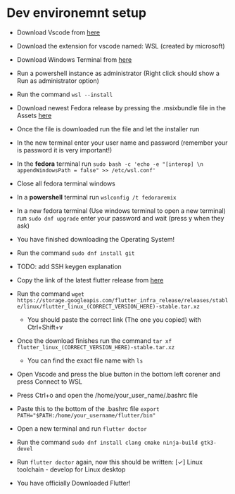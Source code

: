 # Dev environemnt setup
 - Download Vscode from [here](https://code.visualstudio.com/)
 - Download the extension for vscode named: WSL (created by microsoft)
 - Download Windows Terminal from [here](https://www.microsoft.com/store/productId/9N0DX20HK701)
 - Run a powershell instance as administrator (Right click should show a Run as administrator option) 
 - Run the command `wsl --install`
 - Download newest Fedora release by pressing the .msixbundle file in the Assets [here](https://github.com/WhitewaterFoundry/Fedora-Remix-for-WSL/releases)
 - Once the file is downloaded run the file and let the installer run
 - In the new terminal enter your user name and password (remember your is password it is very important!)
 - In the **fedora** terminal run `sudo bash -c 'echo -e "[interop] \n appendWindowsPath = false" >> /etc/wsl.conf'`
 - Close all fedora terminal windows 
 - In a **powershell** terminal run `wslconfig /t fedoraremix`
 - In a new fedora terminal (Use windows terminal to open a new terminal) run `sudo dnf upgrade` enter your password and wait (press y when they ask)
 - You have finished downloading the Operating System!

 - Run the command `sudo dnf install git`
 - TODO: add SSH keygen explanation

 - Copy the link of the latest flutter release from [here](https://docs.flutter.dev/release/archive?tab=linux)
 - Run the command `wget https://storage.googleapis.com/flutter_infra_release/releases/stable/linux/flutter_linux_(CORRECT_VERSION_HERE)-stable.tar.xz`
    - You should paste the correct link (The one you copied) with Ctrl+Shift+v
 - Once the download finishes run the command `tar xf flutter_linux_(CORRECT_VERSION_HERE)-stable.tar.xz` 
    - You can find the exact file name with `ls`
 - Open Vscode and press the blue button in the bottom left corener and press Connect to WSL
 - Press Ctrl+o and open the /home/your_user_name/.bashrc file
 - Paste this to the bottom of the .bashrc file `export PATH="$PATH:/home/your_username/flutter/bin"`
 - Open a new terminal and run `flutter doctor`
 - Run the command `sudo dnf install clang cmake ninja-build gtk3-devel`
 - Run `flutter doctor` again, now this should be written: [✓] Linux toolchain - develop for Linux desktop
 - You have officially Downloaded Flutter!

